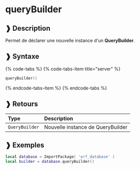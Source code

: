 # queryBuilder

## ❱ Description

Permet de déclarer une nouvelle instance d'un **QueryBuilder**.

## ❱ Syntaxe

{% code-tabs %}
{% code-tabs-item title="server" %}
```lua
queryBuilder()
```
{% endcode-tabs-item %}
{% endcode-tabs %}

## ❱ Retours

| Type | Description |
| :--- | :--- |
| `QueryBuilder` | Nouvelle instance de QueryBuilder |

##  ❱ Exemples

```lua
local database = ImportPackage( 'orf_database' )
local builder = database.queryBuilder()
```

